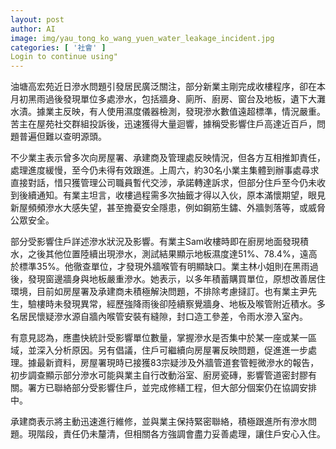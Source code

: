 ```yaml
---
layout: post
author: AI
image: img/yau_tong_ko_wang_yuen_water_leakage_incident.jpg
categories: [ '社會' ]
Login to continue using"
---
```

油塘高宏苑近日滲水問題引發居民廣泛關注，部分新業主剛完成收樓程序，卻在本月初黑雨過後發現單位多處滲水，包括牆身、廁所、廚房、窗台及地板，遺下大灘水漬。據業主反映，有人使用濕度儀器檢測，發現滲水數值遠超標準，情況嚴重。苦主在屋苑社交群組投訴後，迅速獲得大量迴響，據稱受影響住戶高達近百戶，問題普遍但難以查明源頭。

不少業主表示曾多次向房屋署、承建商及管理處反映情況，但各方互相推卸責任，處理進度緩慢，至今仍未得有效跟進。上周六，約30名小業主集體到辦事處尋求直接對話，惜只獲管理公司職員暫代交涉，承諾轉達訴求，但部分住戶至今仍未收到後續通知。有業主坦言，收樓過程需多次抽籤才得以入伙，原本滿懷期望，眼見新屋頻頻滲水大感失望，甚至擔憂安全隱患，例如鋼筋生鏽、外牆剝落等，或威脅公眾安全。

部分受影響住戶詳述滲水狀況及影響。有業主Sam收樓時即在廚房地面發現積水，之後其他位置陸續出現滲水，測試結果顯示地板濕度達51%、78.4%，遠高於標準35%。他徹查單位，才發現外牆喉管有明顯缺口。業主林小姐則在黑雨過後，發現窗邊牆身與地板嚴重滲水。她表示，以多年積蓄購買單位，原想改善居住環境，目前如房屋署及承建商未積極解決問題，不排除考慮撻訂。也有業主尹先生，驗樓時未發現異常，經歷強降雨後卻陸續察覺牆身、地板及喉管附近積水。多名居民懷疑滲水源自牆內喉管安裝有縫隙，封口造工參差，令雨水滲入室內。

有意見認為，應盡快統計受影響單位數量，掌握滲水是否集中於某一座或某一區域，並深入分析原因。另有倡議，住戶可繼續向房屋署反映問題，促進進一步處理。據最新資料，房屋署現時已接獲83宗疑涉及外牆管道套管輕微滲水的報告，初步調查顯示部分滲水可能與業主自行改動浴室、廚房瓷磚，影響管道密封膠有關。署方已聯絡部分受影響住戶，並完成修繕工程，但大部分個案仍在協調安排中。

承建商表示將主動迅速進行維修，並與業主保持緊密聯絡，積極跟進所有滲水問題。現階段，責任仍未釐清，但相關各方強調會盡力妥善處理，讓住戶安心入住。